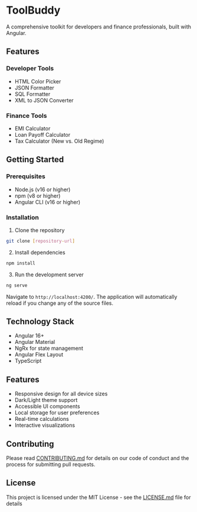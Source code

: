 # ToolBuddy

A comprehensive toolkit for developers and finance professionals, built with Angular.

## Features

### Developer Tools
- HTML Color Picker
- JSON Formatter
- SQL Formatter
- XML to JSON Converter

### Finance Tools
- EMI Calculator
- Loan Payoff Calculator
- Tax Calculator (New vs. Old Regime)

## Getting Started

### Prerequisites
- Node.js (v16 or higher)
- npm (v8 or higher)
- Angular CLI (v16 or higher)

### Installation

1. Clone the repository
```bash
git clone [repository-url]
```

2. Install dependencies
```bash
npm install
```

3. Run the development server
```bash
ng serve
```

Navigate to `http://localhost:4200/`. The application will automatically reload if you change any of the source files.

## Technology Stack

- Angular 16+
- Angular Material
- NgRx for state management
- Angular Flex Layout
- TypeScript

## Features

- Responsive design for all device sizes
- Dark/Light theme support
- Accessible UI components
- Local storage for user preferences
- Real-time calculations
- Interactive visualizations

## Contributing

Please read [CONTRIBUTING.md](CONTRIBUTING.md) for details on our code of conduct and the process for submitting pull requests.

## License

This project is licensed under the MIT License - see the [LICENSE.md](LICENSE.md) file for details
